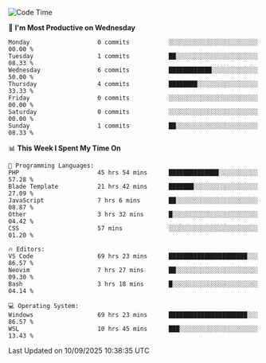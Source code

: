 <!--START_SECTION:waka-->
![Code Time](http://img.shields.io/badge/Code%20Time-5%2C803%20hrs%2054%20mins-blue)

📅 **I'm Most Productive on Wednesday** 

```text
Monday                   0 commits           ░░░░░░░░░░░░░░░░░░░░░░░░░   00.00 % 
Tuesday                  1 commits           ██░░░░░░░░░░░░░░░░░░░░░░░   08.33 % 
Wednesday                6 commits           ████████████░░░░░░░░░░░░░   50.00 % 
Thursday                 4 commits           ████████░░░░░░░░░░░░░░░░░   33.33 % 
Friday                   0 commits           ░░░░░░░░░░░░░░░░░░░░░░░░░   00.00 % 
Saturday                 0 commits           ░░░░░░░░░░░░░░░░░░░░░░░░░   00.00 % 
Sunday                   1 commits           ██░░░░░░░░░░░░░░░░░░░░░░░   08.33 % 
```


📊 **This Week I Spent My Time On** 

```text
💬 Programming Languages: 
PHP                      45 hrs 54 mins      ██████████████░░░░░░░░░░░   57.28 % 
Blade Template           21 hrs 42 mins      ███████░░░░░░░░░░░░░░░░░░   27.09 % 
JavaScript               7 hrs 6 mins        ██░░░░░░░░░░░░░░░░░░░░░░░   08.87 % 
Other                    3 hrs 32 mins       █░░░░░░░░░░░░░░░░░░░░░░░░   04.42 % 
CSS                      57 mins             ░░░░░░░░░░░░░░░░░░░░░░░░░   01.20 % 

🔥 Editors: 
VS Code                  69 hrs 23 mins      ██████████████████████░░░   86.57 % 
Neovim                   7 hrs 27 mins       ██░░░░░░░░░░░░░░░░░░░░░░░   09.30 % 
Bash                     3 hrs 18 mins       █░░░░░░░░░░░░░░░░░░░░░░░░   04.14 % 

💻 Operating System: 
Windows                  69 hrs 23 mins      ██████████████████████░░░   86.57 % 
WSL                      10 hrs 45 mins      ███░░░░░░░░░░░░░░░░░░░░░░   13.43 % 
```


 Last Updated on 10/09/2025 10:38:35 UTC
<!--END_SECTION:waka-->
